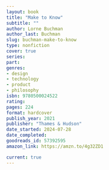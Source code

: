 ```yaml
---
layout: book
title: "Make to Know"
subtitle: ""
author: Lorne Buchman
author_last: Buchman
slug: buchman-make-to-know
type: nonfiction
cover: true
series: 
part: 
genres:
- design
- technology
- product
- philosophy
isbn: 9780500024522
rating: 
pages: 224
format: hardcover
publish_year: 2021
publisher: "Thames & Hudson"
date_started: 2024-07-28
date_completed: 
goodreads_id: 57392595
amazon_link: https://amzn.to/4g32ZD1

current: true
---
```

